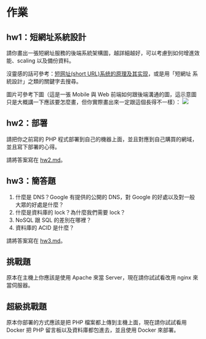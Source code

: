 # 作業

## hw1：短網址系統設計

請你畫出一張短網址服務的後端系統架構圖，越詳細越好，可以考慮到如何增進效能、scaling 以及備份資料。

沒靈感的話可參考：[短网址(short URL)系统的原理及其实现](https://hufangyun.com/2017/short-url/)，或是用「短網址 系統設計」之類的關鍵字去搜尋。

圖片可參考下圖（這是一張 Mobile 與 Web 前端如何跟後端溝通的圖，這示意圖只是大概講一下應該要怎麼畫，但你實際畫出來一定跟這個長得不一樣）：
![](http://ithelp.ithome.com.tw/upload/images/20161211/20091346nyV3Lex42r.jpg)

## hw2：部署

請把你之前寫的 PHP 程式部署到自己的機器上面，並且對應到自己購買的網域，並且寫下部署的心得。

請將答案寫在 [hw2.md](hw2.md)。

## hw3：簡答題

1. 什麼是 DNS？Google 有提供的公開的 DNS，對 Google 的好處以及對一般大眾的好處是什麼？
2. 什麼是資料庫的 lock？為什麼我們需要 lock？
3. NoSQL 跟 SQL 的差別在哪裡？
4. 資料庫的 ACID 是什麼？

請將答案寫在 [hw3.md](hw3.md)。

## 挑戰題

原本在主機上你應該是使用 Apache 來當 Server，現在請你試試看改用 nginx 來當伺服器。

## 超級挑戰題

原本你部署的方式應該是把 PHP 檔案都上傳到主機上面，現在請你試試看用 Docker 把 PHP 留言板以及資料庫都包進去，並且使用 Docker 來部署。
